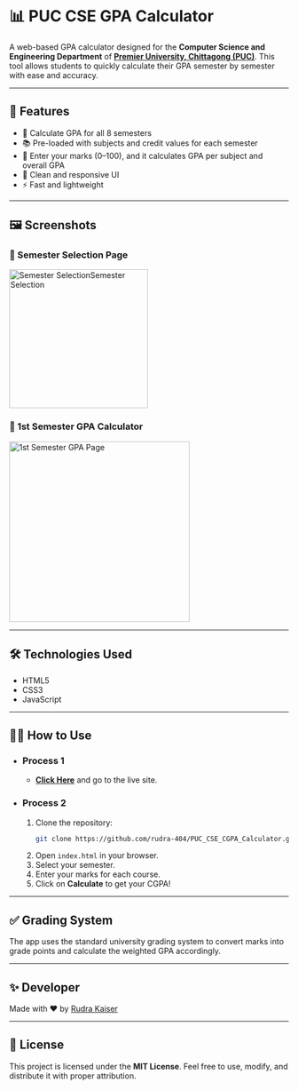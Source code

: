 # 📊 PUC CSE GPA Calculator

A web-based GPA calculator designed for the **Computer Science and Engineering Department** of **[Premier University, Chittagong (PUC)](https://cse.puc.ac.bd/)**. This tool allows students to quickly calculate their GPA semester by semester with ease and accuracy.

---

## 🚀 Features

- 🧮 Calculate GPA for all 8 semesters
- 📚 Pre-loaded with subjects and credit values for each semester
- 🔢 Enter your marks (0–100), and it calculates GPA per subject and overall GPA
- 🎨 Clean and responsive UI
- ⚡ Fast and lightweight

---

## 🖼️ Screenshots

### 🎯 Semester Selection Page
<img src="assets/sem_page.jpg" height="250px" alt="Semester SelectionSemester Selection">

### 📘 1st Semester GPA Calculator
<img src="assets/cgpa_cal_page.png" height="325px" alt="1st Semester GPA Page">

---

## 🛠️ Technologies Used

- HTML5
- CSS3
- JavaScript

---

## 🧑‍💻 How to Use

- ### Process 1

   - **[Click Here](https://puc-gpa-calculator.netlify.app/)** and go to the live site.

- ### Process 2

   1. Clone the repository:
      ```bash
      git clone https://github.com/rudra-404/PUC_CSE_CGPA_Calculator.git
      ```
   2. Open `index.html` in your browser.
   3. Select your semester.
   4. Enter your marks for each course.
   5. Click on **Calculate** to get your CGPA!

---

## ✅ Grading System

The app uses the standard university grading system to convert marks into grade points and calculate the weighted GPA accordingly.

---

## ✨ Developer

Made with ❤️ by [Rudra Kaiser](https://github.com/rudra-404)

---

## 📜 License

This project is licensed under the **MIT License**. Feel free to use, modify, and distribute it with proper attribution.
